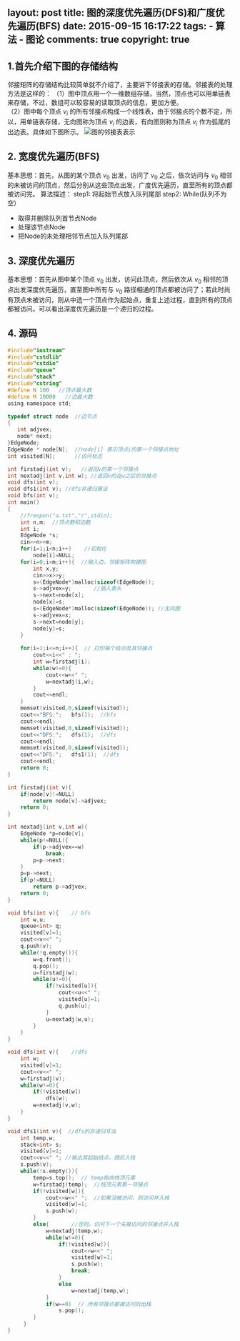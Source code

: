 layout: post
title: 图的深度优先遍历(DFS)和广度优先遍历(BFS)
date: 2015-09-15 16:17:22
tags: 
	- 算法
	- 图论
comments: true
copyright: true
---

## 1.首先介绍下图的存储结构 ##
邻接矩阵的存储结构比较简单就不介绍了，主要讲下邻接表的存储。邻接表的处理方法是这样的：
（1）图中顶点用一个一维数组存储，当然，顶点也可以用单链表来存储，不过，数组可以较容易的读取顶点的信息，更加方便。    
（2）图中每个顶点 $v_i$ 的所有邻接点构成一个线性表，由于邻接点的个数不定，所以，用单链表存储，无向图称为顶点 $v_i$ 的边表，有向图则称为顶点 $v_i$ 作为弧尾的出边表。具体如下图所示。
![图的邻接表表示](/img/articles/graph.png)

<!--more-->

## 2. 宽度优先遍历(BFS) ##
基本思想：首先，从图的某个顶点 $v_0$ 出发，访问了 $v_0$ 之后，依次访问与 $v_0$ 相邻的未被访问的顶点，然后分别从这些顶点出发，广度优先遍历，直至所有的顶点都被访问完。
算法描述：
step1: 将起始节点放入队列尾部
step2: While(队列不为空）
- 取得并删除队列首节点Node
- 处理该节点Node
- 把Node的未处理相邻节点加入队列尾部

## 3. 深度优先遍历 ##
 基本思想：首先从图中某个顶点 $v_0$ 出发，访问此顶点，然后依次从 $v_0$ 相邻的顶点出发深度优先遍历，直至图中所有与 $v_0$ 路径相通的顶点都被访问了；若此时尚有顶点未被访问，则从中选一个顶点作为起始点，重复上述过程，直到所有的顶点都被访问。可以看出深度优先遍历是一个递归的过程。

## 4. 源码 ##
```C
#include"iostream"
#include"cstdlib"
#include"cstdio"
#include"queue"
#include"stack"
#include"cstring"
#define N 100   //顶点最大数 
#define M 10000   //边最大数 
using namespace std;

typedef struct node  //边节点
{  
   int adjvex;  
   node* next;  
}EdgeNode;  
EdgeNode * node[N];  //node[i] 表示顶点i的第一个邻接点地址  
int visited[N];      //访问标志 

int firstadj(int v);   //返回v的第一个邻接点 
int nextadj(int v,int w); //返回v的在w之后的邻接点 
void dfs(int v);     
void dfs1(int v); //dfs非递归算法
void bfs(int v); 
int main()  
{  
	//freopen("a.txt","r",stdin);
	int n,m;  //顶点数和边数 
	int i; 
	EdgeNode *s;
	cin>>n>>m;  
	for(i=1;i<n;i++)    //初始化 
		node[i]=NULL; 
	for(i=0;i<m;i++){  //输入边，邻接矩阵构建图 
		int x,y;
		cin>>x>>y;
		s=(EdgeNode*)malloc(sizeof(EdgeNode)); 
		s->adjvex=y;       //插入表头 
		s->next=node[x];
		node[x]=s;
		s=(EdgeNode*)malloc(sizeof(EdgeNode)); //无向图 
		s->adjvex=x;
		s->next=node[y];
		node[y]=s;
	} 
		
	for(i=1;i<=n;i++){  // 打印每个结点及其邻接点 
		cout<<i<<" : ";
		int w=firstadj(i);
		while(w!=0){
			cout<<w<<" ";
			w=nextadj(i,w); 
		}
		cout<<endl;
	}
	memset(visited,0,sizeof(visited));
	cout<<"BFS:";	bfs(1);  //bfs
	cout<<endl;
	memset(visited,0,sizeof(visited));
	cout<<"DFS:";	dfs(1);  //dfs
	cout<<endl;
	memset(visited,0,sizeof(visited));
	cout<<"DFS:";	dfs1(1);  //dfs
	cout<<endl;
	return 0;
}  

int firstadj(int v){
	if(node[v]!=NULL)
		return node[v]->adjvex;
	return 0;
} 

int nextadj(int v,int w){
	EdgeNode *p=node[v]; 
	while(p!=NULL){
		if(p->adjvex==w)
			break;
		p=p->next;
	}
	p=p->next;
	if(p!=NULL)
		return p->adjvex;
	return 0;
}

void bfs(int v){    // bfs 
	int w,u;
	queue<int> q;
	visited[v]=1;
	cout<<v<<" ";
	q.push(v);
	while(!q.empty()){
		w=q.front();
		q.pop();
		u=firstadj(w);
		while(u!=0){
			if(!visited[u]){
				cout<<u<<" ";
				visited[u]=1;
				q.push(u);
			}
			u=nextadj(w,u);
		}		
	} 
} 

void dfs(int v){	//dfs
	int w;
	visited[v]=1;
	cout<<v<<" "; 
	w=firstadj(v);
	while(w!=0){
		if(!visited[w])
			dfs(w);
		w=nextadj(v,w);
	}
}

void dfs1(int v){  //dfs的非递归写法
	int temp,w;
	stack<int> s;
	visited[v]=1;
	cout<<v<<" "; //输出其起始结点，随后入栈 
	s.push(v);
	while(!s.empty()){
		temp=s.top();  // temp指向栈顶元素 
		w=firstadj(temp);  //栈顶元素第一邻接点 
		if(!visited[w]){
			cout<<w<<" ";  //如果没被访问，则访问并入栈 
			visited[w]=1;
			s.push(w);
		} 
		else{       //否则，访问下一个未被访问的邻接点并入栈 
			w=nextadj(temp,w);  
			while(w!=0){
				if(!visited[w]){
					cout<<w<<" ";
					visited[w]=1;
					s.push(w);
					break;
				} 
				else
					w=nextadj(temp,w);
			}
			if(w==0)  // 所有邻接点都被访问则出栈 
				s.pop();			
		}	 	
	 }
}
```